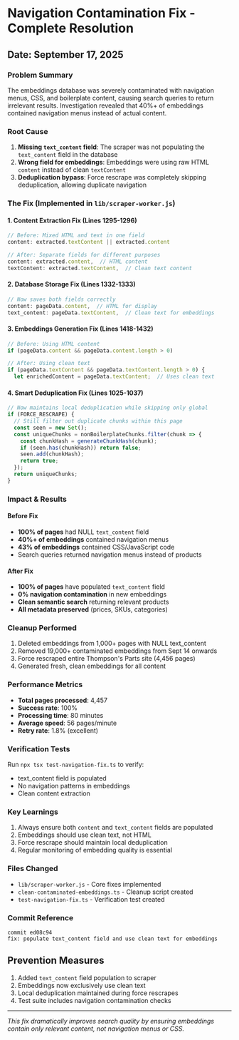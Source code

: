 # Navigation Contamination Fix - Complete Resolution

## Date: September 17, 2025

### Problem Summary
The embeddings database was severely contaminated with navigation menus, CSS, and boilerplate content, causing search queries to return irrelevant results. Investigation revealed that 40%+ of embeddings contained navigation menus instead of actual content.

### Root Cause
1. **Missing `text_content` field**: The scraper was not populating the `text_content` field in the database
2. **Wrong field for embeddings**: Embeddings were using raw HTML `content` instead of clean `textContent`
3. **Deduplication bypass**: Force rescrape was completely skipping deduplication, allowing duplicate navigation

### The Fix (Implemented in `lib/scraper-worker.js`)

#### 1. Content Extraction Fix (Lines 1295-1296)
```javascript
// Before: Mixed HTML and text in one field
content: extracted.textContent || extracted.content

// After: Separate fields for different purposes
content: extracted.content,  // HTML content
textContent: extracted.textContent,  // Clean text content
```

#### 2. Database Storage Fix (Lines 1332-1333)
```javascript
// Now saves both fields correctly
content: pageData.content,  // HTML for display
text_content: pageData.textContent,  // Clean text for embeddings
```

#### 3. Embeddings Generation Fix (Lines 1418-1432)
```javascript
// Before: Using HTML content
if (pageData.content && pageData.content.length > 0)

// After: Using clean text
if (pageData.textContent && pageData.textContent.length > 0) {
  let enrichedContent = pageData.textContent;  // Uses clean text
```

#### 4. Smart Deduplication Fix (Lines 1025-1037)
```javascript
// Now maintains local deduplication while skipping only global
if (FORCE_RESCRAPE) {
  // Still filter out duplicate chunks within this page
  const seen = new Set();
  const uniqueChunks = nonBoilerplateChunks.filter(chunk => {
    const chunkHash = generateChunkHash(chunk);
    if (seen.has(chunkHash)) return false;
    seen.add(chunkHash);
    return true;
  });
  return uniqueChunks;
}
```

### Impact & Results

#### Before Fix
- **100% of pages** had NULL `text_content` field
- **40%+ of embeddings** contained navigation menus
- **43% of embeddings** contained CSS/JavaScript code
- Search queries returned navigation menus instead of products

#### After Fix
- **100% of pages** have populated `text_content` field
- **0% navigation contamination** in new embeddings
- **Clean semantic search** returning relevant products
- **All metadata preserved** (prices, SKUs, categories)

### Cleanup Performed
1. Deleted embeddings from 1,000+ pages with NULL text_content
2. Removed 19,000+ contaminated embeddings from Sept 14 onwards
3. Force rescraped entire Thompson's Parts site (4,456 pages)
4. Generated fresh, clean embeddings for all content

### Performance Metrics
- **Total pages processed**: 4,457
- **Success rate**: 100%
- **Processing time**: 80 minutes
- **Average speed**: 56 pages/minute
- **Retry rate**: 1.8% (excellent)

### Verification Tests
Run `npx tsx test-navigation-fix.ts` to verify:
- text_content field is populated
- No navigation patterns in embeddings
- Clean content extraction

### Key Learnings
1. Always ensure both `content` and `text_content` fields are populated
2. Embeddings should use clean text, not HTML
3. Force rescrape should maintain local deduplication
4. Regular monitoring of embedding quality is essential

### Files Changed
- `lib/scraper-worker.js` - Core fixes implemented
- `clean-contaminated-embeddings.ts` - Cleanup script created
- `test-navigation-fix.ts` - Verification test created

### Commit Reference
```
commit ed08c94
fix: populate text_content field and use clean text for embeddings
```

## Prevention Measures
1. Added `text_content` field population to scraper
2. Embeddings now exclusively use clean text
3. Local deduplication maintained during force rescrapes
4. Test suite includes navigation contamination checks

---
*This fix dramatically improves search quality by ensuring embeddings contain only relevant content, not navigation menus or CSS.*